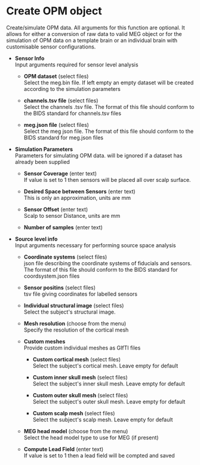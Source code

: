# Create OPM object  
Create/simulate OPM data. All arguments for this function are optional. It allows for either a conversion of raw data to valid MEG object or for the simulation of OPM data on a template brain or an individual brain with customisable sensor configurations.  

* **Sensor Info**   
Input arguments required for sensor level analysis  

    * **OPM dataset** (select files)  
    Select the meg.bin file. If left empty an empty dataset will be created according to the simulation parameters  

    * **channels.tsv file** (select files)  
    Select the channels .tsv file. The format of this file should conform to the BIDS standard for channels.tsv files  

    * **meg.json file** (select files)  
    Select the meg  json file.  The format of this file should conform to the BIDS standard for meg.json files  

* **Simulation Parameters**   
Parameters for simulating OPM data. will be ignored if a dataset has already been supplied  

    * **Sensor Coverage** (enter text)  
    If value is set to 1 then sensors will be placed all over scalp surface.   

    * **Desired Space between Sensors** (enter text)  
    This is only an approximation, units are mm  

    * **Sensor Offset** (enter text)  
    Scalp to sensor Distance, units are mm  

    * **Number of samples** (enter text)  
      

* **Source level info**   
Input arguments necessary for performing source space analysis  

    * **Coordinate systems** (select files)  
    json file describing the coordinate systems of fiducials and sensors. The format of this file should conform to the BIDS standard for coordsystem.json files  

    * **Sensor positins** (select files)  
    tsv file giving coordinates for labelled sensors  

    * **Individual structural image** (select files)  
    Select the subject's structural image.  

    * **Mesh resolution** (choose from the menu)  
    Specify the resolution of the cortical mesh  

    * **Custom meshes**   
    Provide custom individual meshes as GIfTI files  

        * **Custom cortical mesh** (select files)  
        Select the subject's cortical mesh. Leave empty for default  

        * **Custom inner skull mesh** (select files)  
        Select the subject's inner skull mesh. Leave empty for default  

        * **Custom outer skull mesh** (select files)  
        Select the subject's outer skull mesh. Leave empty for default  

        * **Custom scalp mesh** (select files)  
        Select the subject's scalp mesh. Leave empty for default  

    * **MEG head model** (choose from the menu)  
    Select the head model type to use for MEG (if present)  

    * **Compute Lead Field** (enter text)  
    If value is set to 1 then a lead field will be compted and saved  
